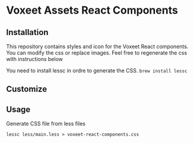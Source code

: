 Voxeet Assets React Components
=====================

## Installation

This repository contains styles and icon for the Voxeet React components. You can modify the css or replace images.
Feel free to regenerate the css with instructions below

You need to install lessc in ordre to generate the CSS.
``
brew install lessc
``

## Customize



## Usage

Generate CSS file from less files

``
lessc less/main.less > voxeet-react-components.css
``

